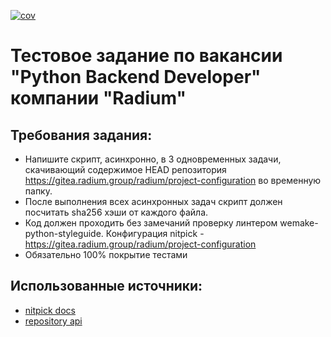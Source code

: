 [![cov](https://woowgers.github.io/radium_assessment_task/badges/coverage.svg)](https://github.com/woowgers/radium_assessment_task/actions)

# Тестовое задание по вакансии "Python Backend Developer" компании "Radium"
## Требования задания:
- Напишите скрипт, асинхронно, в 3 одновременных задачи, скачивающий содержимое HEAD репозитория https://gitea.radium.group/radium/project-configuration во временную папку.
- После выполнения всех асинхронных задач скрипт должен посчитать sha256 хэши от каждого файла.
- Код должен проходить без замечаний проверку линтером wemake-python-styleguide. Конфигурация nitpick - https://gitea.radium.group/radium/project-configuration
- Обязательно 100% покрытие тестами

## Использованные источники:
- [nitpick docs](https://nitpick.readthedocs.io/en/latest/index.html)
- [repository api](https://gitea.radium.group/api/swagger#/repository)
